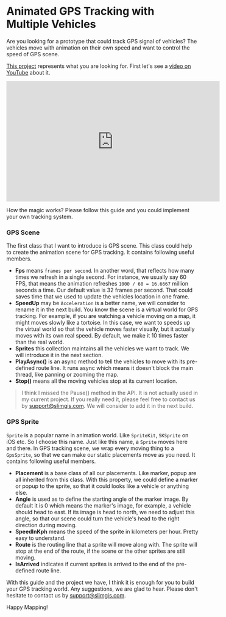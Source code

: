 # Animated GPS Tracking with Multiple Vehicles

Are you looking for a prototype that could track GPS signal of vehicles? The vehicles move with animation on their own speed and want to control the speed of GPS scene.

[This project](https://github.com/SlimGIS/GPSTrackingDemoForMultipleVehicles-Wpf) represents what you are looking for. First let's see a [video on YouTube](https://youtu.be/vbf1wP0IMcw) about it. 

<iframe width="560" height="315" src="https://www.youtube.com/embed/vbf1wP0IMcw" frameborder="0" allowfullscreen></iframe>

How the magic works? Please follow this guide and you could implement your own tracking system.

### GPS Scene
The first class that I want to introduce is GPS scene. This class could help to create the animation scene for GPS tracking. It contains following useful members.

- __Fps__ means `frames per second`. In another word, that reflects how many times we refresh in a single second. For instance, we usually say 60 FPS, that means the animation refreshes `1000 / 60 = 16.6667` million seconds a time. Our default value is 32 frames per second. That could saves time that we used to update the vehicles location in one frame.
- __SpeedUp__ may be `Acceleration` is a better name, we will consider to rename it in the next build. You know the scene is a virtual world for GPS tracking. For example, if you are watching a vehicle moving on a map, it might moves slowly like a tortoise. In this case, we want to speeds up the virtual world so that the vehicle moves faster visually, but it actually moves with its own real speed. By default, we make it 10 times faster than the real world.
- __Sprites__ this collection maintains all the vehicles we want to track. We will introduce it in the next section.
- __PlayAsync()__ is an async method to tell the vehicles to move with its pre-defined route line. It runs async which means it doesn't block the main thread, like panning or zooming the map.
- __Stop()__ means all the moving vehicles stop at its current location.
> I think I missed the Pause() method in the API. It is not actually used in my current project. If you really need it, please feel free to contact us by support@slimgis.com. We will consider to add it in the next build.

### GPS Sprite
`Sprite` is a popular name in animation world. Like `SpriteKit`, `SKSprite` on iOS etc. So I choose this name. Just like this name, a `Sprite` moves here and there. In GPS tracking scene, we wrap every moving thing to a `GpsSprite`, so that we can make our static placements move as you need. It contains following useful members.

- __Placement__ is a base class of all our placements. Like marker, popup are all inherited from this class. With this property, we could define a marker or popup to the sprite, so that it could looks like a vehicle or anything else.
- __Angle__ is used as to define the starting angle of the marker image. By default it is 0 which means the marker's image, for example, a vehicle should head to east. If its image is head to north, we need to adjust this angle, so that our scene could turn the vehicle's head to the right direction during moving.
- __SpeedInKph__ means the speed of the sprite in kilometers per hour. Pretty easy to understand.
- __Route__ is the routing line that a sprite will move along with. The sprite will stop at the end of the route, if the scene or the other sprites are still moving.
- __IsArrived__ indicates if current sprites is arrived to the end of the pre-defined route line.

With this guide and the project we have, I think it is enough for you to build your GPS tracking world. Any suggestions, we are glad to hear. Please don't hesitate to contact us by support@slimgis.com.

Happy Mapping!